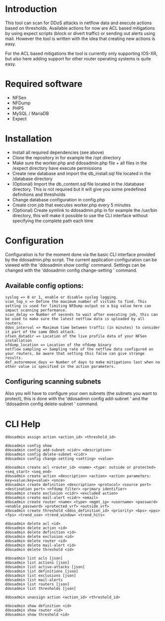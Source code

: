 # Introduction
This tool can scan for DDoS attacks in netflow data and execute actions based on thresholds. Available actions for now are ACL based mitigations by using expect scripts (block or divert traffic)
or sending out alerts using mail. However the tool is written with the idea that creating new actions is easy.

For the ACL based mitigations the tool is currently only supporting IOS-XR, but also here adding support for other router operating systems is quite easy.

# Required software ##
-   NFSen
-   NFDump
-   PHP5
-   MySQL / MariaDB
-   Expect

# Installation
-   Install all required dependencies (see above)
-   Clone the repository in for example the /opt directory
-   Make sure the worker.php and ddosadmin.php file + all files in the /expect directory have execute permissions
-   Create new database and import the db_install.sql file located in the /database directory
-   (Optional) Import the db_content.sql file located in the /database directory. This is not required but it will give you some predefined definitions and thresholds
-   Change database configuration in config.php
-   Create cron job that executes worker.php every 5 minutes
-   (Optional) Create symlink to ddosadmin.php in for example the /usr/bin directory, this will make it possible to use the CLI interface without specifying the complete path each time

# Configuration
Configuration is for the moment done via the basic CLI interface provided by the ddosadmin.php script. The current application configuration can be viewed with the 'ddosadmin show config' command. 
Settings can be changed with the 'ddosadmin config change-setting <setting> <value>' command.

## Available config options:
````
syslog => 0 or 1, enable or disable syslog logging.
scan_top_n => Define the maximum number of victims to find. This setting is used for limiting NFDump output so a big value here can impact scanning performance.
scan_delay => Number of seconds to wait after executing job, this can be used to make sure the latest netflow data is uploaded by all routers.   
ddos_interval => Maximum time between traffic (in minutes) to consider it part of the same DDoS attack.
nfsen_datadir => Location of the live profile data of your NFSen installation
nfdump_location => Location of the nfdump binary
netflow sampling => Sampling rate of the netflow data configured on your routers, be aware that setting this false can give strange results.
def_autoremove_days => Number of days to make mitigations last when no other value is specified in the action parameters.
````

## Configuring scanning subnets
Also you will have to configure your own subnets (the subnets you want to protect), this is done with the 'ddosadmin config add-subnet <cidr> <description>' 
and the 'ddosadmin config delete-subnet <cidr>' command.

# CLI Help 
```
ddosadmin assign action <action_id> <threshold_id>

ddosadmin config show
ddosadmin config add-subnet <cidr> <description>
ddosadmin config delete-subnet <cidr>
ddosadmin config change-setting <setting> <value>

ddosadmin create acl <router_id> <name> <type: outside or protected> <seq_start> <seq_end>
ddosadmin create action <description> <action> <action parameters: key=value;key=value> <once>
ddosadmin create definition <description> <protocol> <source port> <destination port> <nfdump filter> <primary identifier>
ddosadmin create exclusion <cidr> <excluded action>
ddosadmin create mail-alert <cidr> <email>
ddosadmin create router <name> <type> <mgmt_ip> <username> <password> <enable_password> <protected_vrf> <outside_vrf>
ddosadmin create threshold <ddos_definition_id> <priority> <bps> <pps> <fps> <trend_use> <trend_window> <trend_hits>

ddosadmin delete acl <id>
ddosadmin delete action <id>
ddosadmin delete definition <id>
ddosadmin delete exclusion <id>
ddosadmin delete router <id>
ddosadmin delete mail-alert <id>
ddosadmin delete threshold <id>

ddosadmin list acls [json]
ddosadmin list actions [json]
ddosadmin list active-attacks [json]
ddosadmin list definitions [json]
ddosadmin list exclusions [json]
ddosadmin list mail-alerts
ddosadmin list routers [json]
ddosadmin list thresholds [json]

ddosadmin unassign action <action_id> <threshold_id>

ddosadmin show definition <id>
ddosadmin show router <id>
ddosadmin show threshold <id>
```